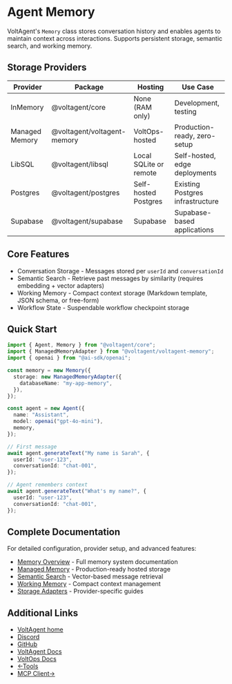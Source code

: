 # Agent Memory

VoltAgent's `Memory` class stores conversation history and enables agents to maintain context across interactions. Supports persistent storage, semantic search, and working memory.

## Storage Providers

| Provider      | Package                  | Hosting                  | Use Case                          |
|---------------|--------------------------|--------------------------|-----------------------------------|
| InMemory      | @voltagent/core          | None (RAM only)          | Development, testing              |
| Managed Memory| @voltagent/voltagent-memory | VoltOps-hosted          | Production-ready, zero-setup      |
| LibSQL        | @voltagent/libsql        | Local SQLite or remote   | Self-hosted, edge deployments     |
| Postgres      | @voltagent/postgres      | Self-hosted Postgres     | Existing Postgres infrastructure  |
| Supabase      | @voltagent/supabase      | Supabase                 | Supabase-based applications       |

## Core Features

- Conversation Storage - Messages stored per `userId` and `conversationId`
- Semantic Search - Retrieve past messages by similarity (requires embedding + vector adapters)
- Working Memory - Compact context storage (Markdown template, JSON schema, or free-form)
- Workflow State - Suspendable workflow checkpoint storage

## Quick Start

```typescript
import { Agent, Memory } from "@voltagent/core";
import { ManagedMemoryAdapter } from "@voltagent/voltagent-memory";
import { openai } from "@ai-sdk/openai";

const memory = new Memory({
  storage: new ManagedMemoryAdapter({
    databaseName: "my-app-memory",
  }),
});

const agent = new Agent({
  name: "Assistant",
  model: openai("gpt-4o-mini"),
  memory,
});

// First message
await agent.generateText("My name is Sarah", {
  userId: "user-123",
  conversationId: "chat-001",
});

// Agent remembers context
await agent.generateText("What's my name?", {
  userId: "user-123",
  conversationId: "chat-001",
});
```

## Complete Documentation

For detailed configuration, provider setup, and advanced features:

- [Memory Overview](https://voltagent.dev/docs/agents/memory/overview/) - Full memory system documentation
- [Managed Memory](https://voltagent.dev/docs/agents/memory/managed-memory/) - Production-ready hosted storage
- [Semantic Search](https://voltagent.dev/docs/agents/memory/semantic-search/) - Vector-based message retrieval
- [Working Memory](https://voltagent.dev/docs/agents/memory/working-memory/) - Compact context management
- [Storage Adapters](https://voltagent.dev/docs/agents/memory/in-memory/) - Provider-specific guides

## Additional Links

- [VoltAgent home](https://voltagent.dev/)
- [Discord](https://s.voltagent.dev/discord)
- [GitHub](https://github.com/voltagent/voltagent)
- [VoltAgent Docs](https://voltagent.dev/docs/)
- [VoltOps Docs](https://voltagent.dev/voltops-llm-observability-docs/)
- [←Tools](https://voltagent.dev/docs/agents/tools/)
- [MCP Client→](https://voltagent.dev/docs/agents/mcp/)
